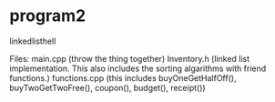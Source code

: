 # program2
linkedlisthell

Files: 
main.cpp (throw the thing together)
Inventory.h (linked list implementation. This also includes the sorting algarithms with friend functions.)
functions.cpp (this includes buyOneGetHalfOff(), buyTwoGetTwoFree(), coupon(), budget(), receipt())
